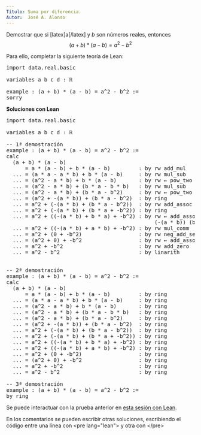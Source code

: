 ```yaml
---
Título: Suma por diferencia.
Autor:  José A. Alonso
---
```


Demostrar que si [latex]a[/latex] y $b$ son números reales, entonces
$$(a + b) * (a - b) = a^2 - b^2$$

Para ello, completar la siguiente teoría de Lean:

<pre lang="lean">
import data.real.basic

variables a b c d : ℝ

example : (a + b) * (a - b) = a^2 - b^2 :=
sorry
</pre>

<b>Soluciones con Lean</b>

<pre lang="lean">
import data.real.basic

variables a b c d : ℝ

-- 1ª demostración
example : (a + b) * (a - b) = a^2 - b^2 :=
calc
  (a + b) * (a - b)
      = a * (a - b) + b * (a - b)         : by rw add_mul
  ... = (a * a - a * b) + b * (a - b)     : by rw mul_sub
  ... = (a^2 - a * b) + b * (a - b)       : by rw ← pow_two
  ... = (a^2 - a * b) + (b * a - b * b)   : by rw mul_sub
  ... = (a^2 - a * b) + (b * a - b^2)     : by rw ← pow_two
  ... = (a^2 + -(a * b)) + (b * a - b^2)  : by ring
  ... = a^2 + (-(a * b) + (b * a - b^2))  : by rw add_assoc
  ... = a^2 + (-(a * b) + (b * a + -b^2)) : by ring
  ... = a^2 + ((-(a * b) + b * a) + -b^2) : by rw ← add_assoc
                                               (-(a * b)) (b * a) (-b^2)
  ... = a^2 + ((-(a * b) + a * b) + -b^2) : by rw mul_comm
  ... = a^2 + (0 + -b^2)                  : by rw neg_add_self (a * b)
  ... = (a^2 + 0) + -b^2                  : by rw ← add_assoc
  ... = a^2 + -b^2                        : by rw add_zero
  ... = a^2 - b^2                         : by linarith


-- 2ª demostración
example : (a + b) * (a - b) = a^2 - b^2 :=
calc
  (a + b) * (a - b)
      = a * (a - b) + b * (a - b)         : by ring
  ... = (a * a - a * b) + b * (a - b)     : by ring
  ... = (a^2 - a * b) + b * (a - b)       : by ring
  ... = (a^2 - a * b) + (b * a - b * b)   : by ring
  ... = (a^2 - a * b) + (b * a - b^2)     : by ring
  ... = (a^2 + -(a * b)) + (b * a - b^2)  : by ring
  ... = a^2 + (-(a * b) + (b * a - b^2))  : by ring
  ... = a^2 + (-(a * b) + (b * a + -b^2)) : by ring
  ... = a^2 + ((-(a * b) + b * a) + -b^2) : by ring
  ... = a^2 + ((-(a * b) + a * b) + -b^2) : by ring
  ... = a^2 + (0 + -b^2)                  : by ring
  ... = (a^2 + 0) + -b^2                  : by ring
  ... = a^2 + -b^2                        : by ring
  ... = a^2 - b^2                         : by ring

-- 3ª demostración
example : (a + b) * (a - b) = a^2 - b^2 :=
by ring
</pre>

Se puede interactuar con la prueba anterior en <a href="https://leanprover-community.github.io/lean-web-editor/#url=https://raw.githubusercontent.com/jaalonso/Calculemus/main/src/Suma_por_diferencia.lean" rel="noopener noreferrer" target="_blank">esta sesión con Lean</a>.

En los comentarios se pueden escribir otras soluciones, escribiendo el código entre una línea con &#60;pre lang=&quot;lean&quot;&#62; y otra con &#60;/pre&#62;
